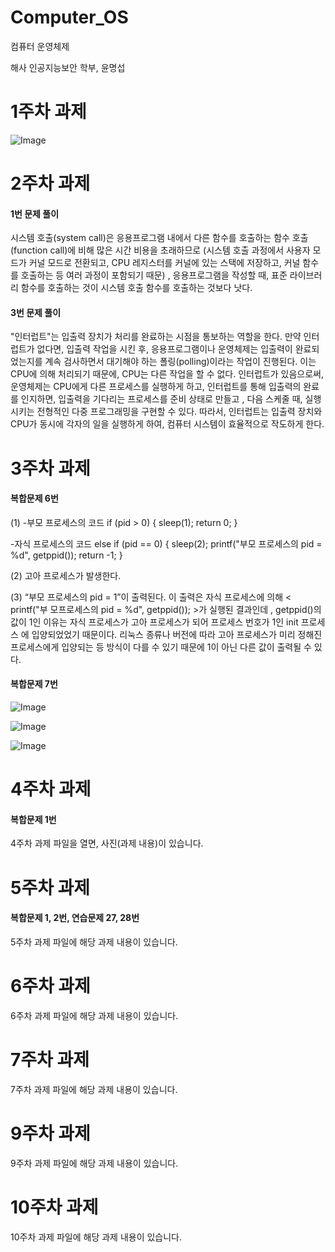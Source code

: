 # Computer_OS
컴퓨터 운영체제

해사 인공지능보안 학부, 윤명섭
# 1주차 과제

![Image](https://github.com/user-attachments/assets/74b4dcd1-3303-4d70-bff3-03a8fa900d95)

# 2주차 과제
#### 1번 문제 풀이
시스템 호출(system call)은 응용프로그램 내에서 다른 함수를 호출하는 함수 호출(function call)에 비해 많은 시간 비용을 초래하므로
(시스템 호출 과정에서 사용자 모드가 커널 모드로 전환되고, CPU 레지스터를 커널에 있는 스택에 저장하고, 커널 함수를 호출하는 등 여러 과정이 포함되기 때문)
, 응용프로그램을 작성할 때, 표준 라이브러리 함수를 호출하는 것이 시스템 호출 함수를 호출하는 것보다 낫다. 

#### 3번 문제 풀이
"인터럽트"는 입출력 장치가 처리를 완료하는 시점을 통보하는 역할을 한다. 
만약 인터럽트가 없다면, 입출력 작업을 시킨 후, 응용프로그램이나 운영체제는 입출력이 완료되었는지를 계속 검사하면서 대기해야 하는 폴링(polling)이라는 작업이 진행된다. 
이는 CPU에 의해 처리되기 때문에, CPU는 다른 작업을 할 수 없다. 
인터럽트가 있음으로써, 운영체제는 CPU에게 다른 프로세스를 실행하게 하고, 인터럽트를 통해 입출력의 완료를 인지하면, 입출력을 기다리는 프로세스를 준비 상태로 만들고
, 다음 스케줄 때, 실행시키는 전형적인 다중 프로그래밍을 구현할 수 있다. 
따라서, 인터럽트는 입출력 장치와 CPU가 동시에 각자의 일을 실행하게 하여, 컴퓨터 시스템이 효율적으로 작도하게 한다. 

# 3주차 과제
#### 복합문제 6번
(1) -부모 프로세스의 코드
if (pid > 0) {
  sleep(1);
  return 0;
}

-자식 프로세스의 코드
else if (pid == 0) {
  sleep(2);
  printf("부모 프로세스의 pid = %d", getppid());
  return -1;
}

(2) 고아 프로세스가 발생한다. 

(3) “부모 프로세스의 pid = 1”이 출력된다. 
이 출력은 자식 프로세스에 의해 < printf("부 모프로세스의 pid = %d", getppid()); >가 실행된 결과인데
, getppid()의 값이 1인 이유는 자식 프로세스가 고아 프로세스가 되어 프로세스 번호가 1인 init 프로세스 에 입양되었었기 때문이다. 
리눅스 종류나 버전에 따라 고아 프로세스가 미리 정해진 프로세스에게 입양되는 등 방식이 다를 수 있기 때문에 1이 아닌 다른 값이 출력될 수 있다. 

#### 복합문제 7번

![Image](https://github.com/user-attachments/assets/66ea1d40-f0d9-48e1-bda0-99c32ec0f1eb)

![Image](https://github.com/user-attachments/assets/c1f28088-db8a-4558-a054-b627522e89e7)

![Image](https://github.com/user-attachments/assets/4ca82f6b-23b7-47be-8f14-1188884d8e20)

# 4주차 과제
#### 복합문제 1번
4주차 과제 파일을 열면, 사진(과제 내용)이 있습니다. 

# 5주차 과제
#### 복합문제 1, 2번, 연습문제 27, 28번
5주차 과제 파일에 해당 과제 내용이 있습니다. 

# 6주차 과제
6주차 과제 파일에 해당 과제 내용이 있습니다. 

# 7주차 과제
7주차 과제 파일에 해당 과제 내용이 있습니다.

# 9주차 과제
9주차 과제 파일에 해당 과제 내용이 있습니다.

# 10주차 과제
10주차 과제 파일에 해당 과제 내용이 있습니다.

